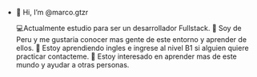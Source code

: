 - 👋 Hi, I’m @marco.gtzr
  
  💻Actualmente estudio para ser un desarrollador Fullstack.
  💎 Soy de Peru y me gustaria conocer mas gente de este entorno y aprender de ellos.
  🚀 Estoy aprendiendo ingles e ingrese al nivel B1 si alguien quiere practicar contacteme.
  👀 Estoy interesado en aprender mas de este mundo y ayudar a otras personas.

<!---
jeanrox/jeanrox is a ✨ special ✨ repository because its `README.md` (this file) appears on your GitHub profile.
You can click the Preview link to take a look at your changes.
--->
